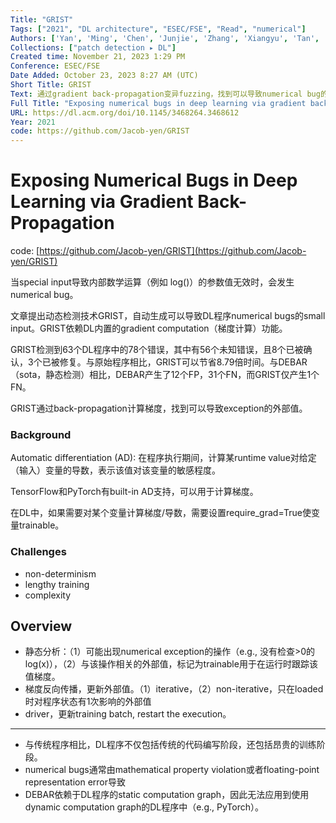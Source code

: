 ```yaml
---
Title: "GRIST"
Tags: ["2021", "DL architecture", "ESEC/FSE", "Read", "numerical"]
Authors: ['Yan', 'Ming', 'Chen', 'Junjie', 'Zhang', 'Xiangyu', 'Tan', 'Lin', 'Wang', 'Gan', 'Wang', 'Zan']
Collections: ["patch detection ▸ DL"]
Created time: November 21, 2023 1:29 PM
Conference: ESEC/FSE
Date Added: October 23, 2023 8:27 AM (UTC)
Short Title: GRIST
Text: 通过gradient back-propagation变异fuzzing，找到可以导致numerical bug的外部值。
Full Title: "Exposing numerical bugs in deep learning via gradient back-propagation"
URL: https://dl.acm.org/doi/10.1145/3468264.3468612
Year: 2021
code: https://github.com/Jacob-yen/GRIST
---
```

# Exposing Numerical Bugs in Deep Learning via Gradient Back-Propagation

code: [https://github.com/Jacob-yen/GRIST](https://github.com/Jacob-yen/GRIST)

当special input导致内部数学运算（例如 log()）的参数值无效时，会发生numerical bug。

文章提出动态检测技术GRIST，自动生成可以导致DL程序numerical bugs的small input。GRIST依赖DL内置的gradient computation（梯度计算）功能。

GRIST检测到63个DL程序中的78个错误，其中有56个未知错误，且8个已被确认，3个已被修复。与原始程序相比，GRIST可以节省8.79倍时间。与DEBAR（sota，静态检测）相比，DEBAR产生了12个FP，31个FN，而GRIST仅产生1个FN。

GRIST通过back-propagation计算梯度，找到可以导致exception的外部值。

### Background

Automatic differentiation (AD): 在程序执行期间，计算某runtime value对给定（输入）变量的导数，表示该值对该变量的敏感程度。

TensorFlow和PyTorch有built-in AD支持，可以用于计算梯度。

在DL中，如果需要对某个变量计算梯度/导数，需要设置require_grad=True使变量trainable。

### Challenges

- non-determinism
- lengthy training
- complexity

## Overview

- 静态分析：（1）可能出现numerical exception的操作（e.g., 没有检查>0的log(x)），（2）与该操作相关的外部值，标记为trainable用于在运行时跟踪该值梯度。
- 梯度反向传播，更新外部值。（1）iterative，（2）non-iterative，只在loaded时对程序状态有1次影响的外部值
- driver，更新training batch, restart the execution。

---

- 与传统程序相比，DL程序不仅包括传统的代码编写阶段，还包括昂贵的训练阶段。
- numerical bugs通常由mathematical property violation或者floating-point representation error导致
- DEBAR依赖于DL程序的static computation graph，因此无法应用到使用dynamic computation graph的DL程序中（e.g., PyTorch）。